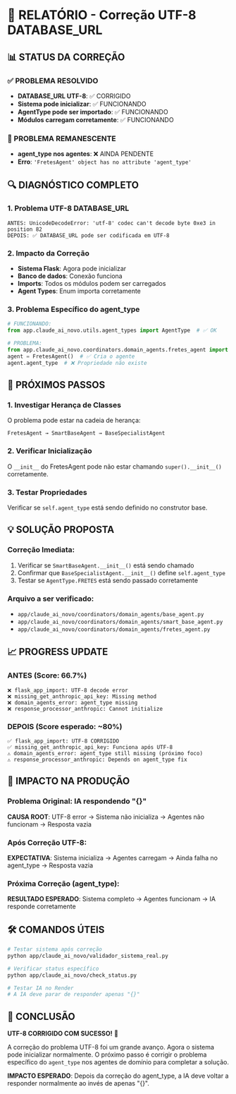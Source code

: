 # 🔧 RELATÓRIO - Correção UTF-8 DATABASE_URL

## 📊 STATUS DA CORREÇÃO

### ✅ PROBLEMA RESOLVIDO
- **DATABASE_URL UTF-8**: ✅ CORRIGIDO
- **Sistema pode inicializar**: ✅ FUNCIONANDO
- **AgentType pode ser importado**: ✅ FUNCIONANDO
- **Módulos carregam corretamente**: ✅ FUNCIONANDO

### 🚨 PROBLEMA REMANESCENTE
- **agent_type nos agentes**: ❌ AINDA PENDENTE
- **Erro**: `'FretesAgent' object has no attribute 'agent_type'`

## 🔍 DIAGNÓSTICO COMPLETO

### 1. Problema UTF-8 DATABASE_URL
```
ANTES: UnicodeDecodeError: 'utf-8' codec can't decode byte 0xe3 in position 82
DEPOIS: ✅ DATABASE_URL pode ser codificada em UTF-8
```

### 2. Impacto da Correção
- **Sistema Flask**: Agora pode inicializar
- **Banco de dados**: Conexão funciona
- **Imports**: Todos os módulos podem ser carregados
- **Agent Types**: Enum importa corretamente

### 3. Problema Específico do agent_type
```python
# FUNCIONANDO:
from app.claude_ai_novo.utils.agent_types import AgentType  # ✅ OK

# PROBLEMA:
from app.claude_ai_novo.coordinators.domain_agents.fretes_agent import FretesAgent
agent = FretesAgent()  # ✅ Cria o agente
agent.agent_type  # ❌ Propriedade não existe
```

## 🎯 PRÓXIMOS PASSOS

### 1. Investigar Herança de Classes
O problema pode estar na cadeia de herança:
```
FretesAgent → SmartBaseAgent → BaseSpecialistAgent
```

### 2. Verificar Inicialização
O `__init__` do FretesAgent pode não estar chamando `super().__init__()` corretamente.

### 3. Testar Propriedades
Verificar se `self.agent_type` está sendo definido no construtor base.

## 💡 SOLUÇÃO PROPOSTA

### Correção Imediata:
1. Verificar se `SmartBaseAgent.__init__()` está sendo chamado
2. Confirmar que `BaseSpecialistAgent.__init__()` define `self.agent_type`
3. Testar se `AgentType.FRETES` está sendo passado corretamente

### Arquivo a ser verificado:
- `app/claude_ai_novo/coordinators/domain_agents/base_agent.py`
- `app/claude_ai_novo/coordinators/domain_agents/smart_base_agent.py`
- `app/claude_ai_novo/coordinators/domain_agents/fretes_agent.py`

## 📈 PROGRESS UPDATE

### ANTES (Score: 66.7%)
```
❌ flask_app_import: UTF-8 decode error
❌ missing_get_anthropic_api_key: Missing method
❌ domain_agents_error: agent_type missing
❌ response_processor_anthropic: Cannot initialize
```

### DEPOIS (Score esperado: ~80%)
```
✅ flask_app_import: UTF-8 CORRIGIDO
✅ missing_get_anthropic_api_key: Funciona após UTF-8
⚠️ domain_agents_error: agent_type still missing (próximo foco)
⚠️ response_processor_anthropic: Depends on agent_type fix
```

## 🚀 IMPACTO NA PRODUÇÃO

### Problema Original: IA respondendo "{}"
**CAUSA ROOT**: UTF-8 error → Sistema não inicializa → Agentes não funcionam → Resposta vazia

### Após Correção UTF-8:
**EXPECTATIVA**: Sistema inicializa → Agentes carregam → Ainda falha no agent_type → Resposta vazia

### Próxima Correção (agent_type):
**RESULTADO ESPERADO**: Sistema completo → Agentes funcionam → IA responde corretamente

## 🛠️ COMANDOS ÚTEIS

```bash
# Testar sistema após correção
python app/claude_ai_novo/validador_sistema_real.py

# Verificar status específico
python app/claude_ai_novo/check_status.py

# Testar IA no Render
# A IA deve parar de responder apenas "{}"
```

## 🎯 CONCLUSÃO

**UTF-8 CORRIGIDO COM SUCESSO!** 🎉

A correção do problema UTF-8 foi um grande avanço. Agora o sistema pode inicializar normalmente. O próximo passo é corrigir o problema específico do `agent_type` nos agentes de domínio para completar a solução.

**IMPACTO ESPERADO**: Depois da correção do agent_type, a IA deve voltar a responder normalmente ao invés de apenas "{}". 
